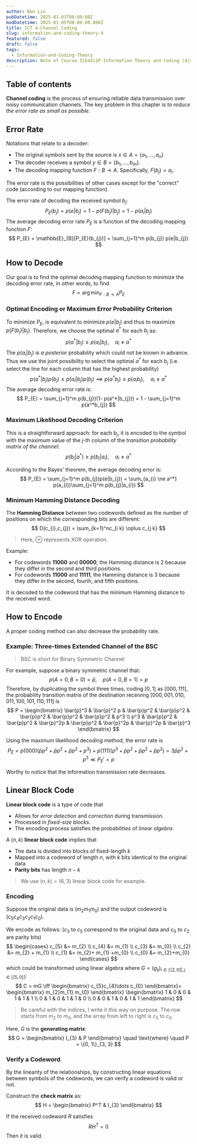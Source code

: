 ```yaml
---
author: Nan Lin
pubDatetime: 2025-01-03T08:00:00Z
modDatetime: 2025-01-05T08:00:00.000Z
title: ICT 4-Channel Coding
slug: information-and-coding-theory-4
featured: false
draft: false
tags:
  - Information-and-Coding-Theory
description: Note of Course ICE4411P-Information Theory and Coding (4/4)
---
```

## Table of contents

**Channel coding** is the process of ensuring reliable data transmission over noisy communication channels. The key problem in this chapter is _to reduce the error rate as small as possible_.

## Error Rate

Notations that relate to a decoder:
- The original symbols sent by the source is $x \in A = \{a_{1}, \dots, a_{n}\}$
- The decoder receives a symbol $y \in B = \{b_{1},\dots,b_{m}\}$.
- The decoding mapping function $F:B \to A$. Specifically, $F(b_{j}) = a_{i}$.

The error rate is the possibilities of other cases except for the "correct" code (according to our mapping function).

The error rate of decoding the received symbol $b_{j}$:
$$
P_{E}(b_{j}) =p(e|b_{j}) =  1-p(F(b_{j})|b_{j}) = 1 - p(a_{i}|b_{j})
$$
The average decoding error rate $P_{E}$ is a function of the decoding mapping function $F$:
$$
P_{E} = \mathbb{E}_{B}[P_{E}(b_{j})] = \sum_{j=1}^m p(b_{j}) p(e|b_{j}) 
$$
## How to Decode 

Our goal is to find the optimal decoding mapping function to minimize the decoding error rate, in other words, to find
$$
F = \arg \min_{F:B \to A} P_{E}
$$
### Optimal Encoding or Maximum Error Probability Criterion

To minimize $P_{E}$, is equivalent to minimize $p(e|b_{j})$ and thus to maximize $p(F(b_{j})|b_{j})$. Therefore, we choose the optimal $a^*$ for each $b_{j}$ as:
$$
p(a^*|b_{j}) \geq p(a_{i}|b_{j}), \quad a_{i} \ne a^*
$$
The $p(a_{i}|b_{j})$ is _a posterior_ probability which could not be known in advance. Thus we use the joint possibility to select the optimal $a^*$ for each $b_{j}$ (i.e. select the line for each column that has the highest probability)
$$
p(a^*|b_{j})p(b_{j}) \leq p(a_{i}|b_{j}) p(b_{j}) \implies p(a^* b_{j}) \leq  p(a_{i}b_{j}), \quad a_{i} \ne a^*
$$
The average decoding error rate is:
$$
P_{E} = \sum_{j=1}^m p(b_{j})(1- p(a^*|b_{j})) = 1 - \sum_{j=1}^m p(a^*b_{j})
$$
### Maximum Likelihood Decoding Criterion

This is a straightforward approach: for each $b_{j}$, it is encoded to the symbol with the maximum value of the $j$-th column of the _transition probability matrix of the channel_:
$$
p(b_{j}|a^*) \geq p(b_{j}|a_{i}), \quad a_{i}\ne a^*
$$

According to the Bayes' theorem, the average decoding error is:
$$
P_{E} = \sum_{j=1}^m p(b_{j})p(e|b_{j}) = \sum_{a_{i} \ne a^*} p(a_{i})\sum_{j=1}^m p(b_{j}|a_{i})
$$

### Minimum Hamming Distance Decoding

The **Hamming Distance** between two codewords defined as the number of positions on which the corresponding bits are different:
$$
D(c_{i},c_{j}) = \sum_{k=1}^nc_{i k} \oplus c_{j k}
$$

> Here, $\oplus$ represents XOR operation.

Example:
- For codewords **11000** and **00000**, the Hamming distance is 2 because they differ in the second and third positions.
- For codewords **11000** and **11111**, the Hamming distance is 3 because they differ in the second, fourth, and fifth positions.

It is decoded to the codeword that has the minimum Hamming distance to the received word.

## How to Encode

A proper coding method can also decrease the probability rate.

### Example: Three-times Extended Channel of the BSC

> BSC is short for Binary Symmetric Channel

For example, suppose a binary symmetric channel that:
$$
p(A=0,B=0)  =\bar{p}, \quad p(A=0, B=1) = p
$$
Therefore, by duplicating the symbol three times, coding $[0,1]$ as $[000, 111]$, the probability transition matrix of the destination receiving $[000, 001, 010, 011, 100, 101, 110, 111]$ is
$$
P = \begin{bmatrix}
\bar{p}^3 & \bar{p}^2 p & \bar{p}p^2 & \bar{p}p^2 & \bar{p}p^2 & \bar{p}p^2 & \bar{p}p^2 & p^3  \\
p^3  & \bar{p}p^2 & \bar{p}p^2 & \bar{p}^2p & \bar{p}p^2 & \bar{p}^2p & \bar{p}^2p & \bar{p}^3
\end{bmatrix}
$$

Using the maximum likelihood decoding method, the error rate is
$$
P_{E} = p(000) (\bar{p}p^2 + \bar{p}p^2+\bar{p}p^2 + p^3) + p(111)(p^3 + \bar{p}p^2 + \bar{p}p^2 +\bar{p}p^2) = 3\bar{p}p^2 + p^3 \ll P_{E}'= p
$$

Worthy to notice that the information transmission rate decreases.

## Linear Block Code

**Linear block code** is a type of code that 
- Allows for _error detection_ and _correction_ during transmission.
- Processed in _fixed-size blocks_.
- The encoding process satisfies the probabilities of _linear algebra_.

A $(n,k)$ **linear block code** implies that
- The data is divided into blocks of fixed-length $k$
- Mapped into a codeword of length $n$, with $k$ bits identical to the original data
- **Parity bits** has length $n-k$

> We use $(n,k) =(6,3)$ linear block code for example.
### Encoding

Suppose the original data is $(m_{2}m_{1}m_{0})$ and the output codeword is $(c_{5}c_{4}c_{3}c_{2}c_{1}c_{0})$.

We encode as follows: ($c_{3}$ to $c_{5}$ correspond to the original data and $c_{0}$ to $c_{2}$ are parity bits)
$$
\begin{cases}
c_{5} &= m_{2}  \\
c_{4} &= m_{1} \\
c_{3} &= m_{0} \\
c_{2} &= m_{2} + m_{1} \\
c_{1} &= m_{2}+ m_{1} +m_{0} \\
c_{0} &= m_{2}+m_{0}
\end{cases}
$$
which could be transformed using linear algebra where $G = (g_{ij})_{i \in [\![2, 0]], j \in [\![5, 0]\!]}$: 
$$
C = mG \iff \begin{bmatrix}
c_{5}c_{4}\dots c_{0}
\end{bmatrix}= \begin{bmatrix}
m_{2}m_{1}  m_{0}
\end{bmatrix}  \begin{bmatrix}
1 & 0 & 0 & 1  & 1 & 1 \\
0 & 1 & 0 & 1 & 1 & 0  \\
0 & 0 & 1 & 0 & 1 & 1
\end{bmatrix}
$$

> Be careful with the indices, I write it this way on purpose. The row starts from $m_{2}$ to $m_{0}$, and the array from left to right is $c_{5}$ to $c_{0}$.

Here, $G$ is the **generating matrix**:
$$
G = \begin{bmatrix}
I_{3} & P 
\end{bmatrix} \quad \text{where} \quad P = \{0, 1\}_{3, 3}
$$

### Verify a Codeword

By the linearity of the relationships, by constructing linear equations between symbols of the codewords, we can verify a codeword is valid or not.

Construct the **check matrix** as:
$$
H = \begin{bmatrix}
P^T & I_{3}
\end{bmatrix}
$$

If the received codeword $R$ satisfies 
$$
RH^T = 0
$$
Then it is valid.

